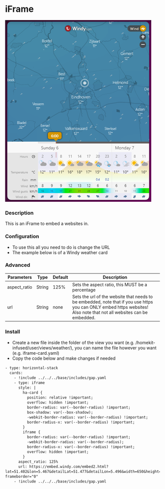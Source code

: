 # iFrame
![Homekit Infused](../images/iframe-card.png)

### Description
This is an iFrame to embed a websites in.

### Configuration
- To use this all you need to do is change the URL
- The example below is of a Windy weather card

### Advanced
| Parameters | Type | Default | Description |
|----------------------------------|-------------|----------------------------------|----------------------------------------------------------------------------------------------------------------------------------------------------------------------|
| aspect_ratio | String | 125% | Sets the aspect ratio, this MUST be a percentage |
| url | String | none | Sets the url of the website that needs to be embedded, note that if you use https you can ONLY embed https websites! Also note that not all websites can be embedded. |

### Install
- Create a new file inside the folder of the view you want (e.g. /homekit-infused/user/views/weather/), you can name the file however you want (e.g. iframe-card.yaml)
- Copy the code below and make changes if needed

```
- type: horizontal-stack
  cards:
    - !include ../../../base/includes/gap.yaml
    - type: iframe
      style: |
        ha-card {
          position: relative !important;
          overflow: hidden !important;
          border-radius: var(--border-radius) !important;
          box-shadow: var(--box-shadow);
          -webkit-border-radius: var(--border-radius) !important;
          border-radius-x: var(--border-radius) !important;
        }
        iframe {
          border-radius: var(--border-radius) !important;
          -webkit-border-radius: var(--border-radius);
          border-radius-x: var(--border-radius) !important;
          overflow: hidden !important;
        }
      aspect_ratio: 125%
      url: https://embed.windy.com/embed2.html?lat=51.402&lon=5.467&detailLat=51.477&detailLon=5.496&width=650&height=750&zoom=10&level=surface&overlay=wind&product=ecmwf&menu=&message=true&marker=&calendar=now&pressure=true&type=map&location=coordinates&detail=true&metricWind=km%2Fh&metricTemp=%C2%B0C&radarRange=-1" frameborder="0"
    - !include ../../../base/includes/gap.yaml
```

